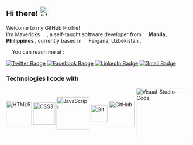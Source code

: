<!--
**mavericks-db/mavericks-db** is a ✨ _special_ ✨ repository because its `README.md` (this file) appears on your GitHub profile.

Here are some ideas to get you started:

- 🔭 I’m currently working on ...
- 🌱 I’m currently learning ...
- 👯 I’m looking to collaborate on ...
- 🤔 I’m looking for help with ...
- 💬 Ask me about ...
- 📫 How to reach me: ...
- 😄 Pronouns: ...
- ⚡ Fun fact: ...
-->
## Hi there!  <img src="https://user-images.githubusercontent.com/1303154/88677602-1635ba80-d120-11ea-84d8-d263ba5fc3c0.gif" width="28px" alt="hi">

<p> Welcome to my GitHub Profile! <br> I'm Mavericks <img src="https://emojis.slackmojis.com/emojis/images/1531849430/4246/blob-sunglasses.gif?1531849430" width="15"/>, a self-taught software developer from <img src="https://cdn-icons-png.flaticon.com/512/330/330493.png" width="12"> <b> Manila, Philippines </b>, currently based in <img src="https://cdn-icons-png.flaticon.com/512/330/330495.png" width="12"> <b?> Fergana, Uzbekistan </b>.

<img src="https://cdn-icons.flaticon.com/png/512/2967/premium/2967878.png?token=exp=1645901496~hmac=f0e297bdef5df7db04f906da83fda97a" width="12"> You can reach me at :

[![Twitter Badge](https://img.shields.io/badge/-mavericks__db-white?logo=Twitter&logoColor=1DA1F2&style=plastic)](https://twitter.com/mavericks_db)
[![Facebook Badge](https://img.shields.io/badge/-mavericksdb-white?logo=Facebook&logoColor=1877F2&style=plastic)](https://www.facebook.com/mavericksdb/)
[![LinkedIn Badge](https://img.shields.io/badge/-mavericks--db-white?logo=LinkedIn&logoColor=0A66C2&style=plastic)](https://www.linkedin.com/in/mavericks-db/)
[![Gmail Badge](https://img.shields.io/badge/-@balitaanmavericks-white?logo=Gmail&logoColor=EA4335&style=plastic)](mailto:balitaanmavericks@gmail.com)

### Technologies I code with
<img align="middle" alt="HTML5" width="70px" src="https://img.shields.io/badge/-HTML5-white?logo=html5&logoColor=E34F26&style=plastic"/>
<img align="middle" alt="CSS3" width="60px" src="https://img.shields.io/badge/-CSS3-white?logo=css3&logoColor=1572B6&style=plastic"/>
<img align="middle" alt="JavaScript" width="90px" src="https://img.shields.io/badge/-JavaScript-white?logo=javascript&logoColor=F7DF1E&style=plastic"/>
<img align="middle" alt="Git" width="45px" src="https://img.shields.io/badge/-Git-white?logo=git&logoColor=F05032&style=plastic"/>
<img align="middle" alt="GitHub" width="70px" src="https://img.shields.io/badge/-GitHub-white?logo=github&logoColor=181717&style=plastic"/>
<img align="middle" alt="Visual-Studio-Code" width="140px" src="https://img.shields.io/badge/-Visual%20Studio%20Code-white?logo=visual-studio-code&logoColor=007ACC&style=plastic"/>


